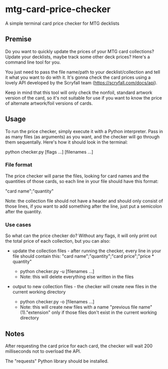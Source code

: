 # mtg-card-price-checker

A simple terminal card price checker for MTG decklists

## Premise

Do you want to quickly update the prices of your MTG card collections? Update your decklists, maybe track some other deck prices? Here's a command line tool for you.

You just need to pass the file name/path to your decklist/collection and tell it what you want to do with it. It's gonna check the card prices using a lovely API developed by the Scryfall team (https://scryfall.com/docs/api).

Keep in mind that this tool will only check the nonfoil, standard artwork version of the card, so it's not suitable for use if you want to know the price of alternate artwork/foil versions of cards.

## Usage

To run the price checker, simply execute it with a Python interpreter. Pass in as many files (as arguments) as you want, and the checker will go through them sequentally. Here's how it should look in the terminal:

python checker.py [flags ...] [filenames ...]

### File format

The price checker will parse the files, looking for card names and the quantities of those cards, so each line in your file should have this format:

"card name";"quantity"

Note: the collection file should not have a header and should only consist of those lines, if you want to add something after the line, just put a semicolon after the quantity.

### Use cases

So what can the price checker do? Without any flags, it will only print out the total price of each collection, but you can also:

* update the collection files - after running the checker, every line in your file should contain this: "card name";"quantity";"card price";"price * quantity"
  - python checker.py -u [filenames ...]
  - Note: this will delete everything else written in the files

* output to new collection files - the checker will create new files in the current working directory
  - python checker.py -o [filenames ...]
  - Note: this will create new files with a name "previous file name" (1)."extension" only if those files don't exist in the current working directory

## Notes

After requesting the card price for each card, the checker will wait 200 milliseconds not to overload the API.

The "requests" Python library should be installed.

